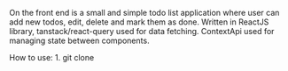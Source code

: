 On the front end is a small and simple todo list application where user can add new todos, edit, delete and mark them as done.
Written in ReactJS library, tanstack/react-query used for data fetching.
ContextApi used for managing state between components.

How to use: 1. git clone 
